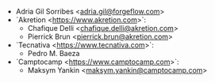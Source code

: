 - Adria Gil Sorribes \<<adria.gil@forgeflow.com>\>
- \`Akretion \<<https://www.akretion.com>\>\`:
  - Chafique Delli \<<chafique.delli@akretion.com>\>
  - Pierrick Brun \<<pierrick.brun@akretion.com>\>
- \`Tecnativa \<<https://www.tecnativa.com>\>\`:
  - Pedro M. Baeza
- \`Camptocamp \<<https://www.camptocamp.com>\>\`:
  - Maksym Yankin \<<maksym.yankin@camptocamp.com>\>
